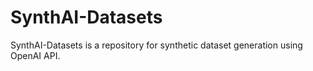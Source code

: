 # SynthAI-Datasets
SynthAI-Datasets is a repository for synthetic dataset generation using OpenAI API.
